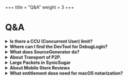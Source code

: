 +++
title = "Q&A"
weight = 3
+++
# Q&A
<details>
<summary><b>Is there a CCU (Concurrent User) limit?</b></summary>
Probably not. As long as you're not using it in extreme use, it should be fine.<br>

[Service Usage Limitations](https://dev.epicgames.com/docs/epic-online-services/eos-get-started/working-with-the-eos-sdk/conventions-and-limitations#service-usage-limitations)

</details>

<details>
<summary><b>Where can I find the DevTool for DebugLogin?</b></summary>
It's included in the SDK, which can be downloaded from the "Download and configure EOS SDK" section after creating a product page in the Developer portal.<br>
Register test accounts in the Organization section of the Devportal, then launch the Devtool. You need to log in with each account and keep the Tool open in the background during testing.<br>
The DeviceID is the same for both the Editor and built versions, so use DebugDeviceID + DevLogin or similar for debugging.<br><br>
</details>

<details>
<summary><b>What does SourceGenerator do?</b></summary>
It adds classes based on attributes at compile time. The example is such this.

[GenaratedSampleNetworkplayer](https://github.com/skeyll/SynicSugar/blob/main/Resources/GenaratedSampleNetworkplayer.cs).

</details>

<details>
<summary><b>About Transport of P2P.</b></summary>
EOS uses DTLS (Datagram Transport Layer Security), which is an encrypted version of UDP packets. In addition to this, the EOS SDK has an internal mechanism to resend packets based on factors such as order and reliability. When reliability is enabled, packets are generally guaranteed to be delivered successfully.<br><br>
</details>

<details>
<summary><b>Large Packets in SynicSugar</b></summary>
While the EOS SDK can only send packets up to 1170 bytes, SynicSugar divides packets into 1166-byte segments and attaches its own unique header before transmission. On the receiving end, these segments are stored in Dictionary, organized by CH (Channel). Once all segments of a packet have been received, they are combined into a single byte array and executed as an RPC. The system can send up to 256 packets. If this limit is exceeded, an error is thrown.<br><br>
</details>

<details>
<summary><b>About Mobile Store Reviews</b></summary>
Mobile store reviews (for both Android and iOS) can be passed even using UDP alone. In the notes section of your review application, please mention that UDP is used and that online features may not function in the review environment. If you're concerned, it might be a good idea to add a tutorial using an SynicSugar Offline Mode.<br><br>
</details>

<details>
<summary><b>What entitlement dose need for macOS notarization?</b></summary>
When using VC (Voice Chat) and network features, add the following permissions and notarize the app:

```YOURGAME.entitlements
<?xml version="1.0" encoding="UTF-8"?>
<!DOCTYPE plist PUBLIC "-//Apple//DTD PLIST 1.0//EN" "http://www.apple.com/DTDs/PropertyList-1.0.dtd">
<plist version="1.0">
<dict>
    <key>com.apple.security.cs.disable-library-validation</key>
    <true/>
    <key>com.apple.security.cs.disable-executable-page-protection</key>
    <true/>
    <key>com.apple.security.app-sandbox</key>
    <true/>
    <key>com.apple.security.files.user-selected.read-only</key>
    <true/>
    <key>com.apple.security.cs.allow-unsigned-executable-memory</key>
    <true/>
    <key>com.apple.security.device.audio-input</key>
    <true/>
    <key>com.apple.security.device.microphone</key>
    <true/>
    <key>com.apple.security.network.client</key>
    <true/>
    <key>com.apple.security.network.server</key>
    <true/>
</dict>
</plist>
```

Even if the app passes notarization with these permissions, there will be a one-time confirmation prompt when the app launches, asking for permission to access the DeviceID key from the Keychain.
</details>







